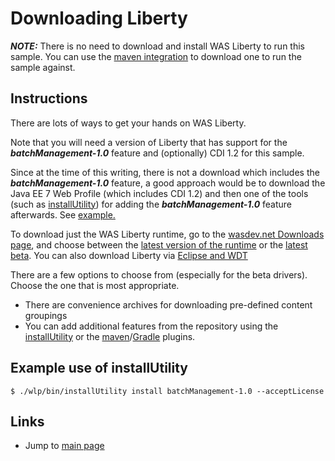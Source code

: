 # Downloading Liberty

***NOTE:***  There is no need to download and install WAS Liberty to run this sample.   You can use the [maven integration](Maven-integration.md) to download one to run the sample against.

## Instructions

There are lots of ways to get your hands on WAS Liberty. 

Note that you will need a version of Liberty that has support for the ***batchManagement-1.0*** feature and (optionally) CDI 1.2 for this sample.

Since at the time of this writing,  there is not a download which includes the ***batchManagement-1.0*** feature, a good approach would be to download the Java EE 7 Web Profile (which includes CDI 1.2) and then one of the tools (such as [installUtility][installUtility]) for adding the ***batchManagement-1.0*** feature afterwards.  See [example.](#example-use-of-installutility)  

To download just the WAS Liberty runtime, go to the [wasdev.net Downloads page][wasdev], and choose between the [latest version of the runtime][wasdev-latest] or the [latest beta][wasdev-beta]. You can also download Liberty via [Eclipse and WDT](Downloading-WAS-Liberty.md)

There are a few options to choose from (especially for the beta drivers). Choose the one that is most appropriate.
* There are convenience archives for downloading pre-defined content groupings
* You can add additional features from the repository using the [installUtility][installUtility] or the [maven][maven-plugin]/[Gradle][gradle-plugin] plugins.

[wasdev]: https://developer.ibm.com/wasdev/downloads/
[wasdev-latest]: https://developer.ibm.com/wasdev/downloads/liberty-profile-using-non-eclipse-environments/
[wasdev-beta]: https://developer.ibm.com/wasdev/downloads/liberty-profile-beta/
[installUtility]: http://www-01.ibm.com/support/knowledgecenter/#!/was_beta_liberty/com.ibm.websphere.wlp.nd.multiplatform.doc/ae/rwlp_command_installutility.html
[maven-plugin]: https://github.com/WASdev/ci.maven
[gradle-plugin]: https://github.com/WASdev/ci.gradle

## Example use of installUtility

   ```
   $ ./wlp/bin/installUtility install batchManagement-1.0 --acceptLicense
   ```

## Links

* Jump to [main page](/README.md)

